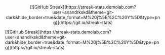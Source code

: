 <p align="center">
  [![GitHub Streak](https://streak-stats.demolab.com?user=anandrkskd&theme=git-dark&hide_border=true&date_format=M%20j%5B%2C%20Y%5D&type=png)](https://git.io/streak-stats)
</p>
[![GitHub Streak](https://streak-stats.demolab.com?user=anandrkskd&theme=git-dark&hide_border=true&date_format=M%20j%5B%2C%20Y%5D&type=png)](https://git.io/streak-stats)



